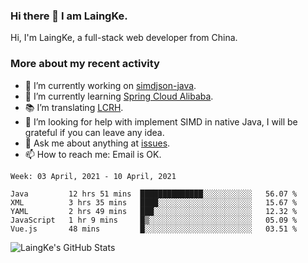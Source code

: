 ### Hi there 👋 I am LaingKe.

Hi, I'm LaingKe, a full-stack web developer from China.

### More about my recent activity

- 🔭 I’m currently working on [simdjson-java](https://github.com/laingke/simdjson-java).
- 🌱 I’m currently learning [Spring Cloud Alibaba](https://github.com/alibaba/spring-cloud-alibaba).
- :books: I’m translating [LCRH](https://github.com/LCTT/LCRH).
- 🤔 I’m looking for help with implement SIMD in native Java, I will be grateful if you can leave any idea.
- 💬 Ask me about anything at [issues](https://github.com/laingke/laingke/issues).
- 📫 How to reach me: Email is OK.

<!--START_SECTION:waka-->
```text
Week: 03 April, 2021 - 10 April, 2021

Java         12 hrs 51 mins  ██████████████░░░░░░░░░░░   56.07 % 
XML          3 hrs 35 mins   ████░░░░░░░░░░░░░░░░░░░░░   15.67 % 
YAML         2 hrs 49 mins   ███░░░░░░░░░░░░░░░░░░░░░░   12.32 % 
JavaScript   1 hr 9 mins     █▒░░░░░░░░░░░░░░░░░░░░░░░   05.09 % 
Vue.js       48 mins         █░░░░░░░░░░░░░░░░░░░░░░░░   03.51 % 
```
<!--END_SECTION:waka-->

![LaingKe's GitHub Stats](https://github-readme-stats.vercel.app/api?username=laingke&show_icons=true&theme=nightowl&count_private=true)
